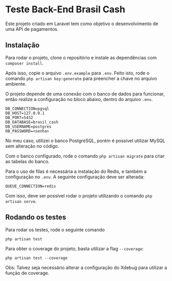 
# Teste Back-End Brasil Cash

Este projeto criado em Laravel tem como objetivo o desenvolvimento de uma API de pagamentos.


## Instalação

Para rodar o projeto, clone o repositório e instale as dependências com ```composer install```.

Após isso, copie o arquivo ```.env.example``` para ```.env```. Feito isto, rode o comando ```php artisan key:generate``` para preencher a chave no arquivo ambiente.

O projeto depende de uma conexão com o banco de dados para funcionar, então realize a configuração no bloco abaixo, dentro do arquivo ```.env```.

```
DB_CONNECTION=pgsql
DB_HOST=127.0.0.1
DB_PORT=5432
DB_DATABASE=brasil_cash
DB_USERNAME=postgres
DB_PASSWORD=<senha>
```

No meu caso, utilizei o banco PostgreSQL, porém é possível utilizar MySQL sem alteração no código.

Com o banco configurado, rode o comando ```php artisan migrate``` para criar as tabelas do banco.

Para o uso de filas é necessária a instalação do Redis, e também a configuração no ```.env```. A seguinte configuração deve ser alterada:
```
QUEUE_CONNECTION=redis
```

Com isso, deve ser possível rodar o projeto utilizando o comando ```php artisan serve```.
## Rodando os testes

Para rodar os testes, rode o seguinte comando

```
php artisan test
```

Para obter o coverage do projeto, basta utilizar a flag ```--coverage```:
```
php artisan test --coverage
```
Obs: Talvez seja necessário alterar a configuração do Xdebug para utilizar a função de coverage.